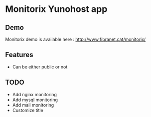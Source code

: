 # Monitorix Yunohost app

## Demo

Monitorix demo is available here : http://www.fibranet.cat/monitorix/

## Features

 * Can be either public or not

## TODO

 * Add nginx monitoring
 * Add mysql monitoring
 * Add mail monitoring
 * Customize title
